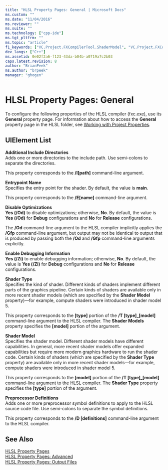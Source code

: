 ```yaml
---
title: "HLSL Property Pages: General | Microsoft Docs"
ms.custom: ""
ms.date: "11/04/2016"
ms.reviewer: ""
ms.suite: ""
ms.technology: ["cpp-ide"]
ms.tgt_pltfrm: ""
ms.topic: "article"
f1_keywords: ["VC.Project.FXCompilerTool.ShaderModel", "VC.Project.FXCompilerTool.PreprocessorDefinitions", "VC.Project.FXCompilerTool.ShaderType", "VC.Project.FXCompilerTool.EnableDebuggingInformation", "VC.Project.FXCompilerTool.AdditionalIncludeDirectories", "VC.Project.FXCompilerTool.DisableOptimizations", "VC.Project.FXCompilerTool.EntryPointName"]
dev_langs: ["C++"]
ms.assetid: 0e02f2a6-f123-43da-b04b-a0719a7c2b03
caps.latest.revision: 8
author: "BrianPeek"
ms.author: "brpeek"
manager: "ghogen"
---
```

# HLSL Property Pages: General
To configure the following properties of the HLSL compiler (fxc.exe), use its **General** property page. For information about how to access the **General** property page in the HLSL folder, see [Working with Project Properties](../ide/working-with-project-properties.md).  
  
## UIElement List  
 **Additional Include Directories**  
 Adds one or more directories to the include path. Use semi-colons to separate the directories.  
  
 This property corresponds to the **/I[path]** command-line argument.  
  
 **Entrypoint Name**  
 Specifies the entry point for the shader. By default, the value is **main**.  
  
 This property corresponds to the **/E[name]** command-line argument.  
  
 **Disable Optimizations**  
 **Yes (/Od)** to disable optimizations; otherwise, **No**. By default, the value is **Yes (/Od)** for **Debug** configurations and **No** for **Release** configurations.  
  
 The **/Od** command-line argument to the HLSL compiler implicitly applies the **/Gfp** command-line argument, but output may not be identical to output that is produced by passing both the **/Od** and **/Gfp** command-line arguments explicitly.  
  
 **Enable Debugging Information**  
 **Yes (/Zi)** to enable debugging information; otherwise, **No**. By default, the value is **Yes (/Zi)** for **Debug** configurations and **No** for **Release** configurations.  
  
 **Shader Type**  
 Specifies the kind of shader. Different kinds of shaders implement different parts of the graphics pipeline. Certain kinds of shaders are available only in more recent shader models (which are specified by the **Shader Model** property)—for example, compute shaders were introduced in shader model 5.  
  
 This property corresponds to the **[type]** portion of the **/T [type]_[model]** command-line argument to the HLSL compiler. The **Shader Models** property specifies the **[model]** portion of the argument.  
  
 **Shader Model**  
 Specifies the shader model. Different shader models have different capabilities. In general, more recent shader models offer expanded capabilities but require more modern graphics hardware to run the shader code. Certain kinds of shaders (which are specified by the **Shader Type** property) are available only in more recent shader models—for example, compute shaders were introduced in shader model 5.  
  
 This property corresponds to the **[model]** portion of the **/T [type]_[model]** command-line argument to the HLSL compiler. The **Shader Type** property specifies the **[type]** portion of the argument.  
  
 **Preprocessor Definitions**  
 Adds one or more preprocessor symbol definitions to apply to the HLSL source code file. Use semi-colons to separate the symbol definitions.  
  
 This property corresponds to the **/D [definitions]** command-line argument to the HLSL compiler.  
  
## See Also  
 [HLSL Property Pages](../ide/hlsl-property-pages.md)   
 [HLSL Property Pages: Advanced](../ide/hlsl-property-pages-advanced.md)   
 [HLSL Property Pages: Output Files](../ide/hlsl-property-pages-output-files.md)